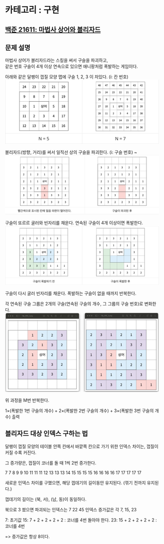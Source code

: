# 카테고리 : 구현  
## [백준 21611: 마법사 상어와 블리자드 ](https://www.acmicpc.net/problem/21611)
## 문제 설명 
마법사 상어가 블리자드라는 스킬을 써서 구슬을 파괴하고,  
같은 번호 구슬이 4개 이상 연속으로 있으면 애니팡처럼 폭발하는 게임이다.

아래와 같은 달팽이 껍질 모양 맵에 구슬 1, 2, 3 이 차있다. (i: 칸 번호)
![img](./칸_번호.png)

블리자드(방향, 거리)를 써서 일직선 상의 구슬을 파괴한다. (i: 구슬 번호) ~
![img](./구슬_파괴.png)

구슬이 또르르 굴러와 빈자리를 채운다.
연속된 구슬이 4개 이상이면 폭발한다.
![img](./구슬_폭발.png)

구슬이 다시 굴러 빈자리를 채운다.
폭발하는 구슬이 없을 때까지 반복한다.

각 연속된 구슬 그룹은 2개의 구슬(연속된 구슬의 개수, 그 그룹의 구슬 번호)로 변화한다.
![img](./구슬_변화.png)

위 과정을 M번 반복한다.

1×(폭발한 1번 구슬의 개수) + 2×(폭발한 2번 구슬의 개수) + 3×(폭발한 3번 구슬의 개수) 출력

## 블리자드 대상 인덱스 구하는 법

달팽이 껍질 모양의 테이블
안쪽 칸에서 바깥쪽 칸으로 가기 위한 인덱스 차이는,
껍질이 커질 수록 커진다.

그 증가량은, 껍질이 코너를 돌 때 1씩 2번 증가한다.

7 7 8 9 9 10 11 11 11 12 13 13 13 14 15 15 15 15 16 16 16 16 17 17 17 17 17

새로운 인덱스 차이를 구했으면, 해당 껍데기의 길이동안 유지된다. (꺾기 전까지 유지된다.)

껍데기의 길이는 (북, 서), (남, 동)이 동일하다.

북으로 3 쐈으면 파괴되는 인덱스는
7 22 45
인덱스 증가값은 각 7, 15, 23

7: 초기값
15: 7 + 2 + 2 + 2 + 2 : 코너를 4번 돌아야 한다.
23: 15 + 2 + 2 + 2 + 2 : 코너를 4번

=> 증가값은 항상 8이다.

